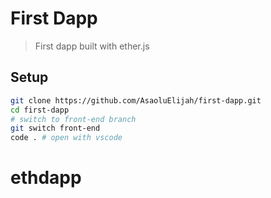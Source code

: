 # First Dapp

> First dapp built with ether.js

## Setup

```bash
git clone https://github.com/AsaoluElijah/first-dapp.git
cd first-dapp
# switch to front-end branch
git switch front-end
code . # open with vscode
```
# ethdapp
